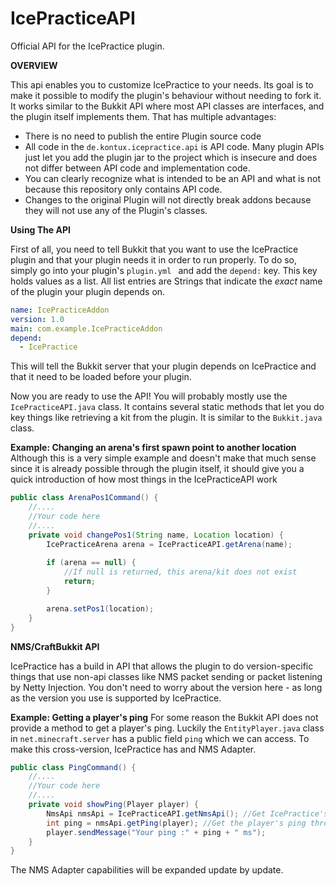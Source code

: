 # IcePracticeAPI
Official API for the IcePractice plugin.

**OVERVIEW**

This api enables you to customize IcePractice to your needs.
Its goal is to make it possible to modify the plugin's behaviour without needing to fork it.
It works similar to the Bukkit API where most API classes are interfaces, and the plugin itself
implements them.
That has multiple advantages:
- There is no need to publish the entire Plugin source code
- All code in the ```de.kontux.icepractice.api``` is API code. Many plugin APIs just let you add the plugin jar to the project
which is insecure and does not differ between API code and implementation code.
- You can clearly recognize what is intended to be an API and what is not because this repository
only contains API code.
- Changes to the original Plugin will not directly break addons because they will not use any of the Plugin's classes.

**Using The API**

First of all, you need to tell Bukkit that you want to use the IcePractice plugin and that your plugin needs it in order to run properly.
To do so, simply go into your plugin's ```plugin.yml ``` and add the ```depend:``` key. This key holds values as a list. All list entries 
are Strings that indicate the *exact* name of the plugin your plugin depends on.

```yaml
name: IcePracticeAddon
version: 1.0
main: com.example.IcePracticeAddon
depend:
  - IcePractice
```

This will tell the Bukkit server that your plugin depends on IcePractice and that it need to be loaded before your plugin.

Now you are ready to use the API! You will probably mostly use the ```IcePracticeAPI.java``` class. It contains several static methods
that let you do key things like retrieving a kit from the plugin. It is similar to the ```Bukkit.java``` class.

**Example: Changing an arena's first spawn point to another location**
Although this is a very simple example and doesn't make that much sense since it is already possible through the plugin itself,
it should give you a quick introduction of how most things in the IcePracticeAPI work

```java
public class ArenaPos1Command() {
    //....
    //Your code here
    //....
    private void changePos1(String name, Location location) {
        IcePracticeArena arena = IcePracticeAPI.getArena(name);
        
        if (arena == null) {
            //If null is returned, this arena/kit does not exist  
            return;
        }

        arena.setPos1(location);
    }
}
```

**NMS/CraftBukkit API**

IcePractice has a build in API that allows the plugin to do version-specific things that use non-api classes like NMS packet sending
or packet listening by Netty Injection. You don't need to worry about the version here - as long as the version you use
is supported by IcePractice.

__Example: Getting a player's ping__
For some reason the Bukkit API does not provide a method to get a player's ping. Luckily the ```EntityPlayer.java``` class
in ```net.minecraft.server``` has a public field ```ping``` which we can access. To make this cross-version, IcePractice has
and NMS Adapter.

```java
public class PingCommand() {
    //....
    //Your code here
    //....
    private void showPing(Player player) {
        NmsApi nmsApi = IcePracticeAPI.getNmsApi(); //Get IcePractice's NMS Adapter for the appropriate version
        int ping = nmsApi.getPing(player); //Get the player's ping through the adapter
        player.sendMessage("Your ping :" + ping + " ms");
    }
}
```

The NMS Adapter capabilities will be expanded update by update.